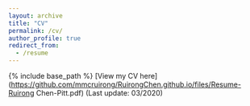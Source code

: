```yaml
---
layout: archive
title: "CV"
permalink: /cv/
author_profile: true
redirect_from:
  - /resume
---
```


{% include base_path %}
[View my CV here](https://github.com/mmcruirong/RuirongChen.github.io/files/Resume-Ruirong Chen-Pitt.pdf) (Last update: 03/2020)


